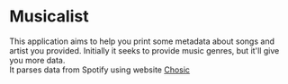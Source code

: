 # Musicalist
This application aims to help you print some metadata about songs and artist you provided. Initially it seeks to provide music genres, but it'll give you more data.  
It parses data from Spotify using website [Chosic](https://www.chosic.com)  
